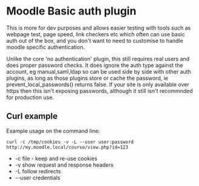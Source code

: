 
Moodle Basic auth plugin
========================

This is more for dev purposes and allows easier testing with tools such as webpage test, page speed, link checkers etc which often can use basic auth out of the box, and you don't want to need to customise to handle moodle specific authentication.

Unlike the core 'no authentication' plugin, this still requires real users and does proper password checks. It does ignore the auth type against the account, eg manual,saml,ldap so can be used side by side with other auth plugins, as long as those plugins store or cache the password, ie prevent_local_passwords() returns false. If your site is only available over https then this isn't exposing passwords, although it still isn't recommnded for production use.

Curl example
------------

Example usage on the command line:

```curl -c /tmp/cookies -v -L --user user:password http://my.moodle.local/course/view.php?id=123```

 * -c file - keep and re-use cookies
 * -v show request and response headers
 * -L follow redirects
 * --user credentials
